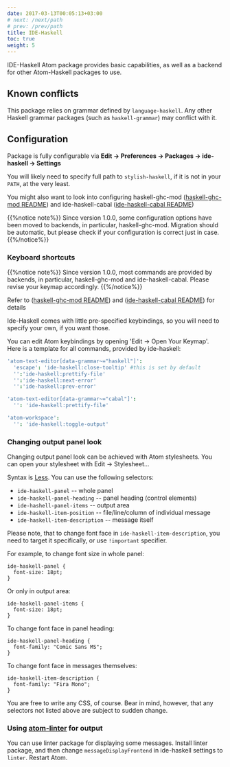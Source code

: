 ```yaml
---
date: 2017-03-13T00:05:13+03:00
# next: /next/path
# prev: /prev/path
title: IDE-Haskell
toc: true
weight: 5
---
```


IDE-Haskell Atom package provides basic capabilities, as well as a backend for other Atom-Haskell packages to use.

## Known conflicts

This package relies on grammar defined by `language-haskell`. Any other Haskell grammar packages (such as `haskell-grammar`) may conflict with it.

## Configuration

Package is fully configurable via **Edit → Preferences → Packages → ide-haskell
→ Settings**

You will likely need to specify full path to `stylish-haskell`, if it is not in
your `PATH`, at the very least.

You might also want to look into configuring haskell-ghc-mod ([haskell-ghc-mod README](https://github.com/atom-haskell/haskell-ghc-mod#haskell-ghc-mod-atom-package)) and ide-haskell-cabal ([ide-haskell-cabal README](https://github.com/atom-haskell/ide-haskell-cabal#ide-haskell-cabal-package))

{{%notice note%}}
Since version 1.0.0, some configuration options have been moved to
backends, in particular, haskell-ghc-mod. Migration should be automatic, but
please check if your configuration is correct just in case.
{{%/notice%}}

### Keyboard shortcuts

{{%notice note%}}
Since version 1.0.0, most commands are provided by
backends, in particular, haskell-ghc-mod and ide-haskell-cabal. Please revise
your keymap accordingly.
{{%/notice%}}

Refer to ([haskell-ghc-mod README](https://github.com/atom-haskell/haskell-ghc-mod#haskell-ghc-mod-atom-package)) and ([ide-haskell-cabal README](https://github.com/atom-haskell/ide-haskell-cabal#ide-haskell-cabal-package)) for details

Ide-Haskell comes with little pre-specified keybindings, so you will need to specify your own, if you want those.

You can edit Atom keybindings by opening 'Edit → Open Your Keymap'. Here is a template for all commands, provided by ide-haskell:

```cson
'atom-text-editor[data-grammar~="haskell"]':
  'escape': 'ide-haskell:close-tooltip' #this is set by default
  '':'ide-haskell:prettify-file'
  '':'ide-haskell:next-error'
  '':'ide-haskell:prev-error'

'atom-text-editor[data-grammar~="cabal"]':
  '': 'ide-haskell:prettify-file'

'atom-workspace':
  '': 'ide-haskell:toggle-output'
```

### Changing output panel look

Changing output panel look can be achieved with Atom stylesheets. You can open your stylesheet with Edit → Stylesheet...

Syntax is [Less](http://lesscss.org/). You can use the following selectors:

* `ide-haskell-panel` -- whole panel
* `ide-haskell-panel-heading` -- panel heading (control elements)
* `ide-hashell-panel-items` -- output area
* `ide-haskell-item-position` -- file/line/column of individual message
* `ide-haskell-item-description` -- message itself

Please note, that to change font face in `ide-haskell-item-description`, you need to target it specifically, or use `!important` specifier.

For example, to change font size in whole panel:

```less
ide-haskell-panel {
  font-size: 18pt;
}
```

Or only in output area:

```less
ide-haskell-panel-items {
  font-size: 18pt;
}
```

To change font face in panel heading:

```less
ide-haskell-panel-heading {
  font-family: "Comic Sans MS";
}
```

To change font face in messages themselves:

```less
ide-haskell-item-description {
  font-family: "Fira Mono";
}
```

You are free to write any CSS, of course. Bear in mind, however, that any selectors not listed above are subject to sudden change.

### Using [atom-linter](https://atom.io/packages/linter) for output

You can use linter package for displaying some messages. Install linter package, and then change `messageDisplayFrontend` in ide-haskell settings to `linter`. Restart Atom.
